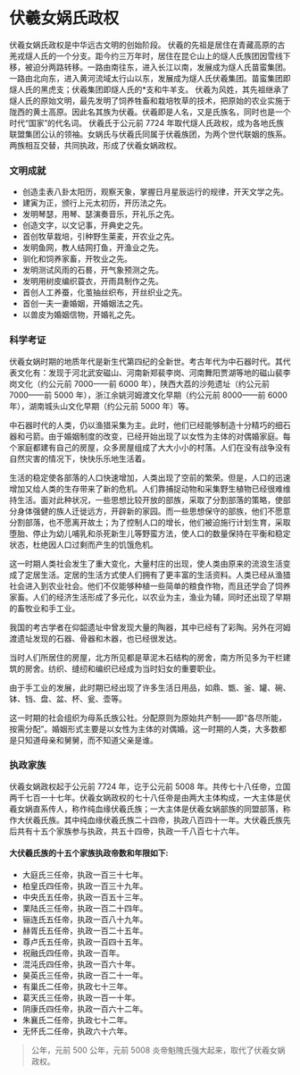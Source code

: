 # 伏羲女娲氏政权

伏羲女娲氏政权是中华远古文明的创始阶段。
伏羲的先祖是居住在青藏高原的古羌戎燧人氏的一个分支。距今约三万年时，居住在昆仑山上的燧人氏族团因雪线下移，被迫分两路转移。一路由南往东，进入长江以南，发展成为燧人氏苗蛮集团。一路由北向东，进入黄河流域太行山以东，发展成为燧人氏伏羲集团。苗蛮集团即燧人氏的黑虎支；伏羲集团即燧人氏的\*支和牛羊支。
伏羲为风姓，其先祖继承了燧人氏的原始文明，最先发明了饲养牲畜和栽培牧草的技术，把原始的农业实施于陇西的黄土高原。因此名其族为伏羲。伏羲即是人名，又是氏族名，同时也是一个时代“国家”的代名词。
伏羲氏于公元前 7724 年取代燧人氏政权，成为各地氏族联盟集团公认的领袖。女娲氏与伏羲氏同属于伏羲族团，为两个世代联姻的族系。两族相互交替，共同执政，形成了伏羲女娲政权。

### 文明成就

- 创造圭表八卦太阳历，观察天象，掌握日月星辰运行的规律，开天文学之先。
- 建寅为正，颁行上元太初历，开历法之先。
- 发明琴瑟，用琴、瑟演奏音乐，开礼乐之先。
- 创造文字，以文记事，开典史之先。
- 首创牧草栽培，引种野生莱麦，开农业之先。
- 发明鱼网，教人结网打鱼，开渔业之先。
- 驯化和饲养家畜，开牧业之先。
- 发明测试风雨的石晷，开气象预测之先。
- 发明用树皮编织蓑衣，开雨具制作之先。
- 首创人工养蚕，化茧抽丝织布，开丝织业之先。
- 首创一夫一妻婚姻，开婚姻法之先。
- 以兽皮为婚姻信物，开婚礼之先。

### 科学考证

伏羲女娲时期的地质年代是新生代第四纪的全新世。考古年代为中石器时代。其代表文化有：发现于河北武安磁山、河南新郑裴李岗、河南舞阳贾湖等地的磁山裴李岗文化（约公元前 7000——前 6000 年），陕西大荔的沙苑遗址（约公元前 7000——前 5000 年），浙江余姚河姆渡文化早期（约公元前 8000——前 6000 年），湖南城头山文化早期（约公元前 5000 年）等。

中石器时代的人类，仍以渔猎采集为主。此时，他们已经能够制造十分精巧的细石器和弓箭。由于婚姻制度的改变，已经开始出现了以女性为主体的对偶婚家庭。每个家庭都建有自己的房屋，众多房屋组成了大大小小的村落。人们在没有战争没有自然灾害的情况下，快快乐乐地生活着。

生活的稳定使各部落的人口快速增加，人类出现了空前的繁荣。但是，人口的迅速增加又给人类的生存带来了新的危机。人们靠捕捉动物和采集野生植物已经很难维持生活。面对此种状况，一些思想比较开放的部族，采取了分割部落的策略，使部分身体强健的族人迁徙远方，开辟新的家园。而一些思想保守的部族，他们不愿意分割部落，也不愿离开故土；为了控制人口的增长，他们被迫施行计划生育，采取堕胎、停止为幼儿哺乳和杀死新生儿等野蛮方法，使人口的数量保持在平衡和稳定状态，杜绝因人口过剩而产生的饥饿危机。

这一时期人类社会发生了重大变化，大量村庄的出现，使人类由原来的流浪生活变成了定居生活。定居的生活方式使人们拥有了更丰富的生活资料。人类已经从渔猎社会进入到农业社会。他们不仅能够种植一些简单的粮食作物，而且还学会了饲养家畜。人们的经济生活形成了多元化，以农业为主，渔业为辅，同时还出现了早期的畜牧业和手工业。

我国的考古学者在仰韶遗址中曾发现大量的陶器，其中已经有了彩陶。另外在河姆渡遗址发现的石器、骨器和木器，也已经很发达。

当时人们所居住的房屋，北方所见都是草泥木石结构的房舍，南方所见多为干栏建筑的房舍。纺织、缝纫和编织已经成为当时妇女的重要职业。

由于手工业的发展，此时期已经出现了许多生活日用品，如鼎、甑、釜、罐、碗、钵、铛、盘、盆、杯、瓮、壶等。

这一时期的社会组织为母系氏族公社。分配原则为原始共产制——即“各尽所能，按需分配”。婚姻形式主要是以女性为主体的对偶婚。这一时期的人类，大多数都是只知道母亲和舅舅，而不知道父亲是谁。

### 执政家族

伏羲女娲政权起于公元前 7724 年，讫于公元前 5008 年。共传七十八任帝，立国两千七百一十七年。伏羲女娲政权的七十八任帝是由两大主体构成，一大主体是伏羲女娲直系传人，称作纯血缘伏羲氏族；一大主体是伏羲女娲部族的同盟部落，称作大伏羲氏族。其中纯血缘伏羲氏族二十四帝，执政八百四十一年。大伏羲氏族先后共有十五个家族参与执政，共五十四帝，执政一千八百七十六年。

#### 大伏羲氏族的十五个家族执政帝数和年限如下:

- 大庭氏三任帝，执政一百三十七年。
- 柏皇氏四任帝，执政一百三十九年。
- 中央氏五任帝，执政一百五十三年。
- 栗陆氏三任帝，执政一百二十四年。
- 骊连氏五任帝，执政一百八十九年。
- 赫胥氏五任帝，执政一百二十五年。
- 尊卢氏五任帝，执政一百四十五年。
- 祝融氏四任帝，执政一百年。
- 混沌氏四任帝，执政一百六十年。
- 昊英氏三任帝，执政一百二十一年。
- 有巢氏二任帝，执政七十三年。
- 葛天氏三任帝，执政一百一十年。
- 阴康氏四任帝，执政一百六十二年。
- 朱襄氏二任帝，执政七十二年。
- 无怀氏二任帝，执政六十六年。

> 公年，元前 500 公年，元前 5008 炎帝魁隗氏强大起来，取代了伏羲女娲政权。
